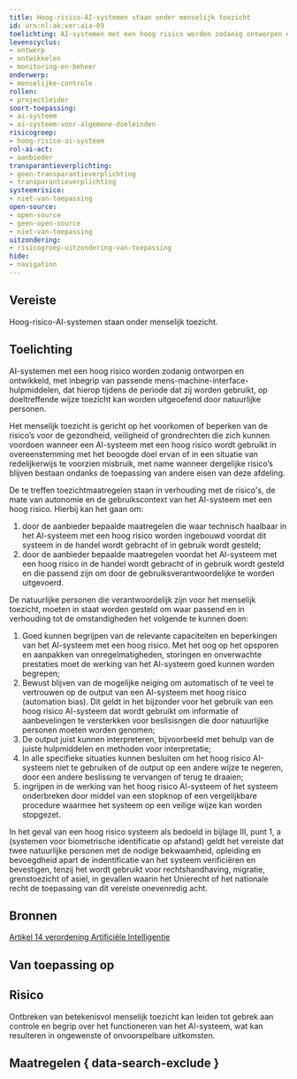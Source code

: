 ```yaml
---
title: Hoog-risico-AI-systemen staan onder menselijk toezicht
id: urn:nl:ak:ver:aia-09
toelichting: AI-systemen met een hoog risico worden zodanig ontworpen en ontwikkeld, met inbegrip van passende mens-machine-interface-hulpmiddelen, dat hierop tijdens de periode dat zij worden gebruikt, op doeltreffende wijze toezicht kan worden uitgeoefend door natuurlijke personen.
levenscyclus:
- ontwerp
- ontwikkelen
- monitoring-en-beheer
onderwerp:
- menselijke-controle
rollen:
- projectleider
soort-toepassing:
- ai-systeem
- ai-systeem-voor-algemene-doeleinden
risicogroep:
- hoog-risico-ai-systeem
rol-ai-act:
- aanbieder
transparantieverplichting: 
- geen-transparantieverplichting
- transparantieverplichting 
systeemrisico:
- niet-van-toepassing
open-source: 
- open-source
- geen-open-source
- niet-van-toepassing
uitzondering: 
- risicogroep-uitzondering-van-toepassing
hide:
- navigation
---
```


<!-- tags -->
## Vereiste

Hoog-risico-AI-systemen staan onder menselijk toezicht. 

## Toelichting

AI-systemen met een hoog risico worden zodanig ontworpen en ontwikkeld, met inbegrip van passende mens-machine-interface-hulpmiddelen, dat hierop tijdens de periode dat zij worden gebruikt, op doeltreffende wijze toezicht kan worden uitgeoefend door natuurlijke personen.

Het menselijk toezicht is gericht op het voorkomen of beperken van de risico’s voor de gezondheid, veiligheid of grondrechten die zich kunnen voordoen wanneer een AI-systeem met een hoog risico wordt gebruikt in overeenstemming met het beoogde doel ervan of in een situatie van redelijkerwijs te voorzien misbruik, met name wanneer dergelijke risico’s blijven bestaan ondanks de toepassing van andere eisen van deze afdeling.

De te treffen toezichtmaatregelen staan in verhouding met de risico's, de mate van autonomie en de gebruikscontext van het AI-systeem met een hoog risico.
Hierbij kan het gaan om:

1. door de aanbieder bepaalde maatregelen die waar technisch haalbaar in het AI-systeem met een hoog risico worden ingebouwd voordat dit systeem in de handel wordt gebracht of in gebruik wordt gesteld;
2. door de aanbieder bepaalde maatregelen voordat het AI-systeem met een hoog risico in de handel wordt gebracht of in gebruik wordt gesteld en die passend zijn om door de gebruiksverantwoordelijke te worden uitgevoerd.


De natuurlijke personen die verantwoordelijk zijn voor het menselijk toezicht, moeten in staat worden gesteld om waar passend en in verhouding tot de omstandigheden het volgende te kunnen doen:

1. Goed kunnen begrijpen van de relevante capaciteiten en beperkingen van het AI-systeem met een hoog risico.
Met het oog op het opsporen en aanpakken van onregelmatigheden, storingen en onverwachte prestaties moet de werking van het AI-systeem goed kunnen worden begrepen;
2. Bewust blijven van de mogelijke neiging om automatisch of te veel te vertrouwen op de output van een AI-systeem met hoog risico (automation bias).
Dit geldt in het bijzonder voor het gebruik van een hoog risico AI-systeem dat wordt gebruikt om informatie of aanbevelingen te versterkken voor beslisisngen die door natuurlijke personen moeten worden genomen;
3. De output juist kunnen interpreteren, bijvoorbeeld met behulp van de juiste hulpmiddelen en methoden voor interpretatie;
4. In alle specifieke situaties kunnen besluiten om het hoog risico AI-systeem niet te gebruiken of de output op een andere wijze te negeren, door een andere beslissing te vervangen of terug te draaien;
5. ingrijpen in de werking van het hoog risico AI-systeem of het systeem onderbreken door middel van een stopknop of een vergelijkbare procedure waarmee het systeem op een veilige wijze kan worden stopgezet.

In het geval van een hoog risico systeem als bedoeld in bijlage III, punt 1, a  (systemen voor biometrische identificatie op afstand) geldt het vereiste dat twee natuurlijke personen met de nodige bekwaamheid, opleiding en bevoegdheid apart de indentificatie van het systeem verificiëren en bevestigen, tenzij het wordt gebruikt voor rechtshandhaving, migratie, grenstoezicht of asiel, in gevallen waarin het Unierecht of het nationale recht de toepassing van dit vereiste onevenredig acht.

## Bronnen
[Artikel 14 verordening Artificiële Intelligentie](https://eur-lex.europa.eu/legal-content/NL/TXT/HTML/?uri=OJ:L_202401689#d1e3669-1-1)

## Van toepassing op 
<!-- tags-ai-act -->

## Risico

Ontbreken van betekenisvol menselijk toezicht kan leiden tot gebrek aan controle en begrip over het functioneren van het AI-systeem, wat kan resulteren in ongewenste of onvoorspelbare uitkomsten.


## Maatregelen { data-search-exclude }

<!-- list_maatregelen vereiste/aia-09-menselijk-toezicht no-search no-onderwerp no-rol no-levenscyclus -->
